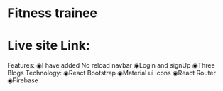 <h1>Fitness trainee</h1>
<h1>Live site Link:</h1>
Features:
◉I have added No reload navbar
◉Login and signUp 
◉Three Blogs
Technology:
◉React Bootstrap
◉Material ui icons
◉React Router
◉Firebase